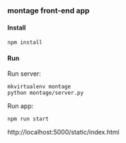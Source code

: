 ### montage front-end app

#### Install

```
npm install
```

#### Run

Run server:

```
mkvirtualenv montage
python montage/server.py
```

Run app:

```
npm run start
```

http://localhost:5000/static/index.html